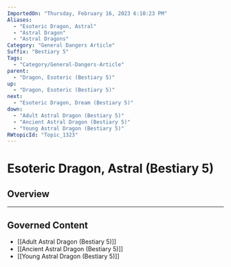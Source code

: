 ```yaml
---
ImportedOn: "Thursday, February 16, 2023 6:10:23 PM"
Aliases:
  - "Esoteric Dragon, Astral"
  - "Astral Dragon"
  - "Astral Dragons"
Category: "General Dangers Article"
Suffix: "Bestiary 5"
Tags:
  - "Category/General-Dangers-Article"
parent:
  - "Dragon, Esoteric (Bestiary 5)"
up:
  - "Dragon, Esoteric (Bestiary 5)"
next:
  - "Esoteric Dragon, Dream (Bestiary 5)"
down:
  - "Adult Astral Dragon (Bestiary 5)"
  - "Ancient Astral Dragon (Bestiary 5)"
  - "Young Astral Dragon (Bestiary 5)"
RWtopicId: "Topic_1323"
---
```

# Esoteric Dragon, Astral (Bestiary 5)
## Overview
---
## Governed Content
- [[Adult Astral Dragon (Bestiary 5)]]
- [[Ancient Astral Dragon (Bestiary 5)]]
- [[Young Astral Dragon (Bestiary 5)]]

